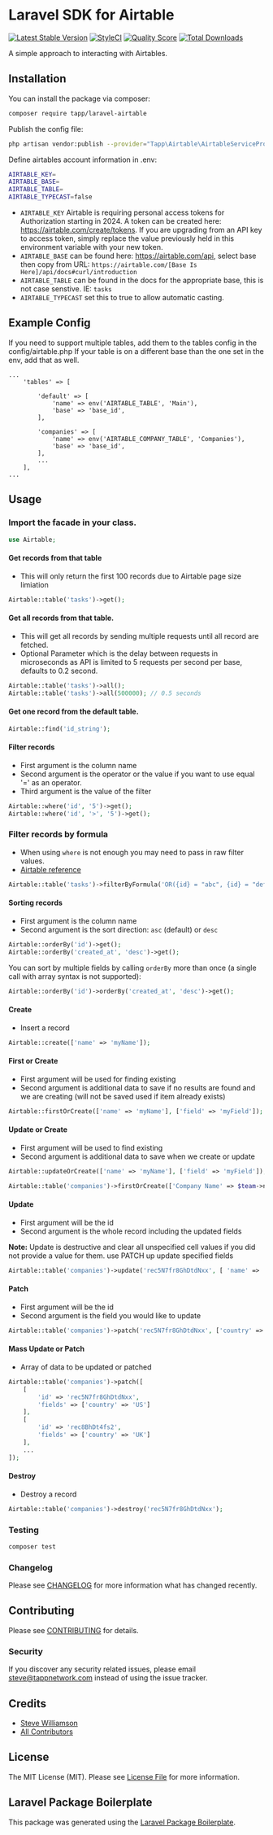 # Laravel SDK for Airtable

[![Latest Stable Version](https://poser.pugx.org/tapp/laravel-airtable/v/stable)](https://packagist.org/packages/tapp/laravel-airtable)
[![StyleCI](https://github.styleci.io/repos/172130876/shield?branch=master)](https://github.styleci.io/repos/172130876)
[![Quality Score](https://scrutinizer-ci.com/g/TappNetwork/laravel-airtables/badges/quality-score.png?b=master)](https://scrutinizer-ci.com/g/TappNetwork/laravel-airtables/?branch=master)
[![Total Downloads](https://poser.pugx.org/tapp/laravel-airtable/downloads)](https://packagist.org/packages/tapp/laravel-airtable)

A simple approach to interacting with Airtables.

## Installation

You can install the package via composer:

```bash
composer require tapp/laravel-airtable
```

Publish the config file:

```bash
php artisan vendor:publish --provider="Tapp\Airtable\AirtableServiceProvider"
```

Define airtables account information in .env:

```bash
AIRTABLE_KEY=
AIRTABLE_BASE=
AIRTABLE_TABLE=
AIRTABLE_TYPECAST=false 
```

* `AIRTABLE_KEY` Airtable is requiring personal access tokens for Authorization starting in 2024. A token can be created here: https://airtable.com/create/tokens. If you are upgrading from an API key to access token, simply replace the value previously held in this environment variable with your new token.
* `AIRTABLE_BASE` can be found here: https://airtable.com/api, select base then copy from URL: `https://airtable.com/[Base Is Here]/api/docs#curl/introduction`
* `AIRTABLE_TABLE` can be found in the docs for the appropriate base, this is not case senstive. IE: `tasks`
* `AIRTABLE_TYPECAST` set this to true to allow automatic casting.

## Example Config

If you need to support multiple tables, add them to the tables config in the config/airtable.php
If your table is on a different base than the one set in the env, add that as well.

```
...
    'tables' => [

        'default' => [
            'name' => env('AIRTABLE_TABLE', 'Main'),
            'base' => 'base_id',
        ],

        'companies' => [
            'name' => env('AIRTABLE_COMPANY_TABLE', 'Companies'),
            'base' => 'base_id',
        ],
        ...
    ],
...
```

## Usage

### Import the facade in your class.
```php
use Airtable;
```

#### Get records from that table
- This will only return the first 100 records due to Airtable page size limiation

``` php
Airtable::table('tasks')->get();
```

#### Get all records from that table.
- This will get all records by sending multiple requests until all record are fetched.
- Optional Parameter which is the delay between requests in microseconds as API is limited to 5 requests per second per base, defaults to 0.2 second.
``` php
Airtable::table('tasks')->all();
Airtable::table('tasks')->all(500000); // 0.5 seconds
```

#### Get one record from the default table.
``` php
Airtable::find('id_string');
```

#### Filter records
- First argument is the column name
- Second argument is the operator or the value if you want to use equal '=' as an operator.
- Third argument is the value of the filter
``` php
Airtable::where('id', '5')->get();
Airtable::where('id', '>', '5')->get();
```

### Filter records by formula
- When using `where` is not enough you may need to pass in raw filter values.
- [Airtable reference](https://support.airtable.com/docs/formula-field-reference)
``` php
Airtable::table('tasks')->filterByFormula('OR({id} = "abc", {id} = "def", {id} = "ghi")')->get();
```

#### Sorting records

- First argument is the column name
- Second argument is the sort direction: `asc` (default) or `desc`

``` php
Airtable::orderBy('id')->get();
Airtable::orderBy('created_at', 'desc')->get();
```
You can sort by multiple fields by calling `orderBy` more than once (a single call with array syntax is not supported):
```php
Airtable::orderBy('id')->orderBy('created_at', 'desc')->get();
```

#### Create
- Insert a record

``` php
Airtable::create(['name' => 'myName']);
```

#### First or Create
- First argument will be used for finding existing
- Second argument is additional data to save if no results are found and we are creating (will not be saved used if item already exists)
``` php
Airtable::firstOrCreate(['name' => 'myName'], ['field' => 'myField']);
```

#### Update or Create
- First argument will be used to find existing
- Second argument is additional data to save when we create or update
``` php
Airtable::updateOrCreate(['name' => 'myName'], ['field' => 'myField']);

Airtable::table('companies')->firstOrCreate(['Company Name' => $team->name]);
```

#### Update 
- First argument will be the id
- Second argument is the whole record including the updated fields

**Note:** Update is destructive and clear all unspecified cell values if you did not provide a value for them. use PATCH up update specified fields

``` php
Airtable::table('companies')->update('rec5N7fr8GhDtdNxx', [ 'name' => 'Google', 'country' => 'US']);
```

#### Patch
- First argument will be the id
- Second argument is the field you would like to update
``` php
Airtable::table('companies')->patch('rec5N7fr8GhDtdNxx', ['country' => 'US']);
```

#### Mass Update or Patch
- Array of data to be updated or patched

``` php
Airtable::table('companies')->patch([
    [
        'id' => 'rec5N7fr8GhDtdNxx',
        'fields' => ['country' => 'US']
    ],
    [
        'id' => 'rec8BhDt4fs2',
        'fields' => ['country' => 'UK']
    ],
    ...
]);
```

#### Destroy
- Destroy a record

``` php
Airtable::table('companies')->destroy('rec5N7fr8GhDtdNxx');
```

### Testing

``` bash
composer test
```

### Changelog

Please see [CHANGELOG](CHANGELOG.md) for more information what has changed recently.

## Contributing

Please see [CONTRIBUTING](CONTRIBUTING.md) for details.

### Security

If you discover any security related issues, please email steve@tappnetwork.com instead of using the issue tracker.

## Credits

- [Steve Williamson](https://github.com/tapp)
- [All Contributors](../../contributors)

## License

The MIT License (MIT). Please see [License File](LICENSE.md) for more information.

## Laravel Package Boilerplate

This package was generated using the [Laravel Package Boilerplate](https://laravelpackageboilerplate.com).
